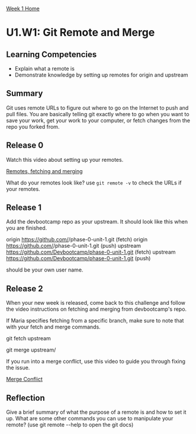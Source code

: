 [Week 1 Home](../)

# U1.W1: Git Remote and Merge

## Learning Competencies

- Explain what a remote is
- Demonstrate knowledge by setting up remotes for origin and upstream


## Summary

Git uses remote URLs to figure out where to go on the Internet to push and pull files. You are basically telling git exactly where to go when you want to save your work, get your work to your computer, or fetch changes from the repo you forked from.


## Release 0

Watch this video about setting up your remotes.

[Remotes, fetching and merging](https://www.youtube.com/watch?v=5IIPWznBvok)

What do your remotes look like? use `git remote -v` to check the URLs if your remotes.

## Release 1

Add the devbootcamp repo as your upstream. It should look like this when you are finished.

origin  https://github.com/<USERNAME>/phase-0-unit-1.git (fetch)
origin  https://github.com/<USERNAME>/phase-0-unit-1.git (push)
upstream  https://github.com/Devbootcamp/phase-0-unit-1.git (fetch)
upstream  https://github.com/Devbootcamp/phase-0-unit-1.git (push)

<USERNAME> should be your own user name.


## Release 2

When your new week is released, come back to this challenge and follow the video instructions on fetching and merging from devbootcamp's repo.

If Maria specifies fetching from a specific branch, make sure to note that with your fetch and merge commands.

git fetch upstream <BRANCH>

git merge upstream/<BRANCH>

If you run into a merge conflict, use this video to guide you through fixing the issue.

[Merge Conflict](https://www.youtube.com/watch?v=NW9AVnzx1B8)

## Reflection

Give a brief summary of what the purpose of a remote is and how to set it up. What are some other commands you can use to manipulate your remote? (use git remote --help to open the git docs)